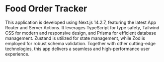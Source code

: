 # Food Order Tracker

This application is developed using Next.js 14.2.7, featuring the latest App Router and Server Actions. It leverages TypeScript for type safety, Tailwind CSS for modern and responsive design, and Prisma for efficient database management. Zustand is utilized for state management, while Zod is employed for robust schema validation. Together with other cutting-edge technologies, this app delivers a seamless and high-performance user experience.

